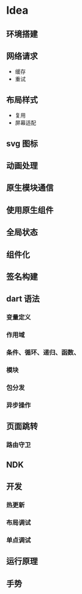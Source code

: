 # Idea

## 环境搭建

## 网络请求

- 缓存
- 重试

## 布局样式

- 复用
- 屏幕适配

## svg 图标

## 动画处理

## 原生模块通信

## 使用原生组件

## 全局状态

## 组件化

## 签名构建

## dart 语法

### 变量定义

### 作用域

### 条件、循环、递归、函数、

### 模块

### 包分发

### 异步操作

## 页面跳转

### 路由守卫

## NDK

## 开发

### 热更新

### 布局调试

### 单点调试

## 运行原理

## 手势
